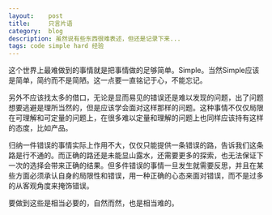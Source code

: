 ```yaml
---
layout:    post
title:     只言片语
category:  blog
description: 虽然说有些东西很难表述，但还是记录下来...
tags: code simple hard 经验
---
```

这个世界上最难做到的事情就是把事情做的足够简单。Simple。当然Simple应该是简单，简约而不是简陋。这一点要一直铭记于心，不能忘记。

另外不应该找太多的借口，无论是显而易见的错误还是难以发现的问题，出了问题想要逃避是理所当然的，但是应该学会面对这样那样的问题。这种事情不仅仅局限在可理解和可定量的问题上，在很多难以定量和理解的问题上也同样应该持有这样的态度，比如产品。

归纳一件错误的事情实际上作用不大，仅仅只能提供一条错误的路，告诉我们这条路是行不通的。而正确的路还是未能显山露水，还需要更多的探索，也无法保证下一次的选择会带来正确的结果。但多件错误的事情一旦发生就需要反思，并且在某些方面必须承认自身的局限性和错误，用一种正确的心态来面对错误，而不是过多的从客观角度来掩饰错误。

要做到这些是相当必要的，自然而然，也是相当难的。